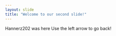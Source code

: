 ```yaml
---
layout: slide
title: "Welcome to our second slide!"
---
```

Hannerz202 was here
Use the left arrow to go back!
